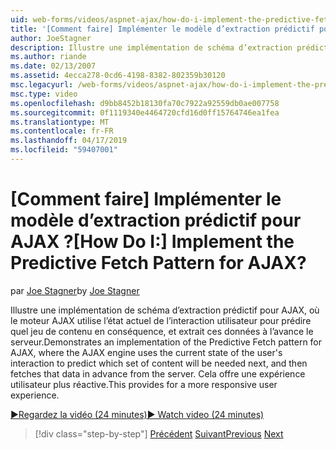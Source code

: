 ```yaml
---
uid: web-forms/videos/aspnet-ajax/how-do-i-implement-the-predictive-fetch-pattern-for-ajax
title: '[Comment faire] Implémenter le modèle d’extraction prédictif pour AJAX ? | Microsoft Docs'
author: JoeStagner
description: Illustre une implémentation de schéma d’extraction prédictif pour AJAX, où le moteur AJAX utilise l’état actuel de l’interaction utilisateur pour prédire lorsqu...
ms.author: riande
ms.date: 02/13/2007
ms.assetid: 4ecca278-0cd6-4198-8382-802359b30120
msc.legacyurl: /web-forms/videos/aspnet-ajax/how-do-i-implement-the-predictive-fetch-pattern-for-ajax
msc.type: video
ms.openlocfilehash: d9bb8452b18130fa70c7922a92559db0ae007758
ms.sourcegitcommit: 0f1119340e4464720cfd16d0ff15764746ea1fea
ms.translationtype: MT
ms.contentlocale: fr-FR
ms.lasthandoff: 04/17/2019
ms.locfileid: "59407001"
---
```

# <a name="how-do-i-implement-the-predictive-fetch-pattern-for-ajax"></a><span data-ttu-id="fcb1e-104">[Comment faire] Implémenter le modèle d’extraction prédictif pour AJAX ?</span><span class="sxs-lookup"><span data-stu-id="fcb1e-104">[How Do I:] Implement the Predictive Fetch Pattern for AJAX?</span></span>

<span data-ttu-id="fcb1e-105">par [Joe Stagner](https://github.com/JoeStagner)</span><span class="sxs-lookup"><span data-stu-id="fcb1e-105">by [Joe Stagner](https://github.com/JoeStagner)</span></span>

<span data-ttu-id="fcb1e-106">Illustre une implémentation de schéma d’extraction prédictif pour AJAX, où le moteur AJAX utilise l’état actuel de l’interaction utilisateur pour prédire quel jeu de contenu en conséquence, et extrait ces données à l’avance le serveur.</span><span class="sxs-lookup"><span data-stu-id="fcb1e-106">Demonstrates an implementation of the Predictive Fetch pattern for AJAX, where the AJAX engine uses the current state of the user's interaction to predict which set of content will be needed next, and then fetches that data in advance from the server.</span></span> <span data-ttu-id="fcb1e-107">Cela offre une expérience utilisateur plus réactive.</span><span class="sxs-lookup"><span data-stu-id="fcb1e-107">This provides for a more responsive user experience.</span></span>

[<span data-ttu-id="fcb1e-108">&#9654;Regardez la vidéo (24 minutes)</span><span class="sxs-lookup"><span data-stu-id="fcb1e-108">&#9654; Watch video (24 minutes)</span></span>](https://channel9.msdn.com/Blogs/ASP-NET-Site-Videos/how-do-i-implement-the-predictive-fetch-pattern-for-ajax)

> [!div class="step-by-step"]
> <span data-ttu-id="fcb1e-109">[Précédent](how-do-i-use-the-aspnet-ajax-timer-control.md)
> [Suivant](how-do-i-implement-the-ajax-paging-pattern.md)</span><span class="sxs-lookup"><span data-stu-id="fcb1e-109">[Previous](how-do-i-use-the-aspnet-ajax-timer-control.md)
[Next](how-do-i-implement-the-ajax-paging-pattern.md)</span></span>

